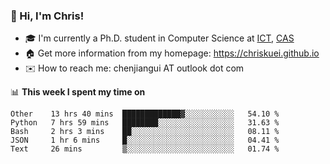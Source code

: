 ### 👋 Hi, I'm Chris!

<!--
**Chriskuei/Chriskuei** is a ✨ _special_ ✨ repository because its `README.md` (this file) appears on your GitHub profile.

Here are some ideas to get you started:

- 🔭 I’m currently working on ...
- 🌱 I’m currently learning ...
- 👯 I’m looking to collaborate on ...
- 🤔 I’m looking for help with ...
- 💬 Ask me about ...
- 📫 How to reach me: ...
- 😄 Pronouns: ...
- ⚡ Fun fact: ...
-->

- 🎓 I'm currently a Ph.D. student in Computer Science at [ICT](http://www.ict.ac.cn), [CAS](https://www.ucas.ac.cn)
- 🏠 Get more information from my homepage: https://chriskuei.github.io
- ✉️ How to reach me: chenjiangui AT outlook dot com

📊 **This week I spent my time on**

<!--START_SECTION:waka-->
```text
Other    13 hrs 40 mins  █████████████▓░░░░░░░░░░░   54.10 % 
Python   7 hrs 59 mins   ████████░░░░░░░░░░░░░░░░░   31.63 % 
Bash     2 hrs 3 mins    ██░░░░░░░░░░░░░░░░░░░░░░░   08.11 % 
JSON     1 hr 6 mins     █░░░░░░░░░░░░░░░░░░░░░░░░   04.41 % 
Text     26 mins         ▒░░░░░░░░░░░░░░░░░░░░░░░░   01.74 % 
```
<!--END_SECTION:waka-->
